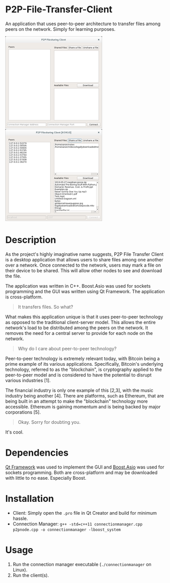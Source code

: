 # P2P-File-Transfer-Client

An application that uses peer-to-peer architecture to transfer files among peers on the network. Simply for learning purposes.

![Initial](img/screenshot1.png) ![Connected](img/screenshot0.png)

# Description

As the project's highly imaginative name suggests, P2P File Transfer Client is a desktop application that allows users to share files among one another over a network. Once connected to the network, users may mark a file on their device to be shared. This will allow other nodes to see and download the file.

The application was written in C++. Boost.Asio was used for sockets programming and the GUI was written using Qt Framework. The application is cross-platform.

> It transfers files. So what?

What makes this application unique is that it uses peer-to-peer technology as opposed to the traditional client-server model. This allows the entire network's load to be distributed among the peers on the network. It removes the need for a central server to provide for each node on the network.

> Why do I care about peer-to-peer technology?

Peer-to-peer technology is extremely relevant today, with Bitcoin being a prime example of its various applications. Specifically, Bitcoin's underlying technology, referred to as the "blockchain", is cryptography applied to the peer-to-peer model and is considered to have the potential to disrupt various industries [1].

The financial industry is only one example of this [2,3], with the music industry being another [4]. There are platforms, such as Ethereum, that are being built in an attempt to make the "blockchain" technology more accessible. Ethereum is gaining momentum and is being backed by major corporations [5].

> Okay. Sorry for doubting you.

It's cool.

# Dependencies

[Qt Framework](https://www.qt.io/download/ "Qt Framework") was used to implement the GUI and [Boost.Asio](http://www.boost.org/users/download/ "Boost.Asio") was used for sockets programming. Both are cross-platform and may be downloaded with little to no ease. Especially Boost.

# Installation

- Client: Simply open the `.pro` file in Qt Creator and build for minimum hassle.
- Connection Manager: `g++ -std=c++11 connectionmanager.cpp p2pnode.cpp -o connectionmanager -lboost_system`

# Usage

1. Run the connection manager executable (`./connectionmanager` on Linux).
2. Run the client(s).


